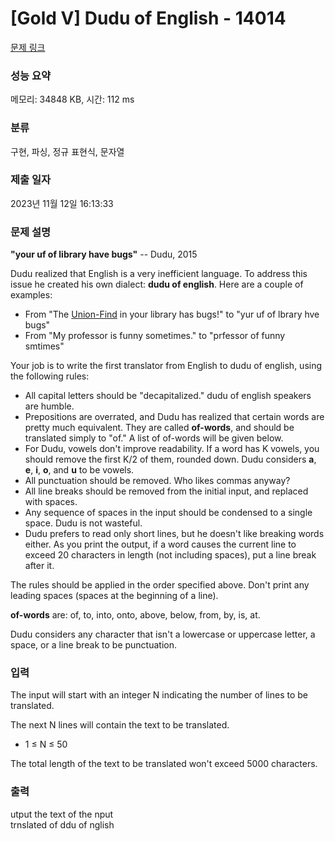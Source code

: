 # [Gold V] Dudu of English - 14014 

[문제 링크](https://www.acmicpc.net/problem/14014) 

### 성능 요약

메모리: 34848 KB, 시간: 112 ms

### 분류

구현, 파싱, 정규 표현식, 문자열

### 제출 일자

2023년 11월 12일 16:13:33

### 문제 설명

<p><strong>"your uf of library have bugs"</strong> -- Dudu, 2015</p>

<p>Dudu realized that English is a very inefficient language. To address this issue he created his own dialect: <strong>dudu of english</strong>. Here are a couple of examples:</p>

<ul>
	<li>From "The <a href="https://www.hackerrank.com/external_redirect?to=https://en.wikipedia.org/wiki/Disjoint-set_data_structure" target="_blank">Union-Find</a> in your library has bugs!" to "yur uf of lbrary hve bugs"</li>
	<li>From "My professor is funny sometimes." to "prfessor of funny smtimes"</li>
</ul>

<p>Your job is to write the first translator from English to dudu of english, using the following rules:</p>

<ul>
	<li>All capital letters should be "decapitalized." dudu of english speakers are humble.</li>
	<li>Prepositions are overrated, and Dudu has realized that certain words are pretty much equivalent. They are called <strong>of-words</strong>, and should be translated simply to "of." A list of of-words will be given below.</li>
	<li>For Dudu, vowels don't improve readability. If a word has K vowels, you should remove the first K/2 of them, rounded down. Dudu considers <strong>a</strong>, <strong>e</strong>, <strong>i</strong>, <strong>o</strong>, and <strong>u</strong> to be vowels.</li>
	<li>All punctuation should be removed. Who likes commas anyway?</li>
	<li>All line breaks should be removed from the initial input, and replaced with spaces.</li>
	<li>Any sequence of spaces in the input should be condensed to a single space. Dudu is not wasteful.</li>
	<li>Dudu prefers to read only short lines, but he doesn't like breaking words either. As you print the output, if a word causes the current line to exceed 20 characters in length (not including spaces), put a line break after it.</li>
</ul>

<p>The rules should be applied in the order specified above. Don't print any leading spaces (spaces at the beginning of a line).</p>

<p><strong>of-words</strong> are: of, to, into, onto, above, below, from, by, is, at.</p>

<p>Dudu considers any character that isn't a lowercase or uppercase letter, a space, or a line break to be punctuation.</p>

### 입력 

 <p>The input will start with an integer N indicating the number of lines to be translated.</p>

<p>The next N lines will contain the text to be translated.</p>

<ul>
	<li>1 ≤ N ≤ 50</li>
</ul>

<p>The total length of the text to be translated won't exceed 5000 characters.</p>

### 출력 

 <p>utput the text of the nput<br>
trnslated of ddu of nglish</p>

